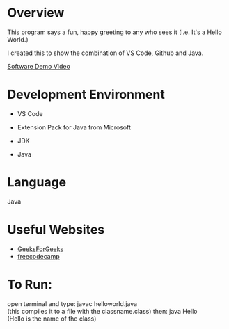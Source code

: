 # Overview

This program says a fun, happy greeting to any who sees it (i.e. It's a Hello World.) 

I created this to show the combination of VS Code, Github and Java. 

[Software Demo Video](https://youtu.be/8lio9mimkwQ)

# Development Environment

* VS Code

* Extension Pack for Java from Microsoft
* JDK
* Java

# Language

Java

# Useful Websites
* [GeeksForGeeks](https://www.geeksforgeeks.org/java-hello-world-program/)
* [freecodecamp](https://www.freecodecamp.org/news/hello-world-in-java-example-program/)

# To Run:
open terminal and type: 
javac helloworld.java     
(this compiles it to a file with the classname.class)
then:
java Hello    
(Hello is the name of the class)